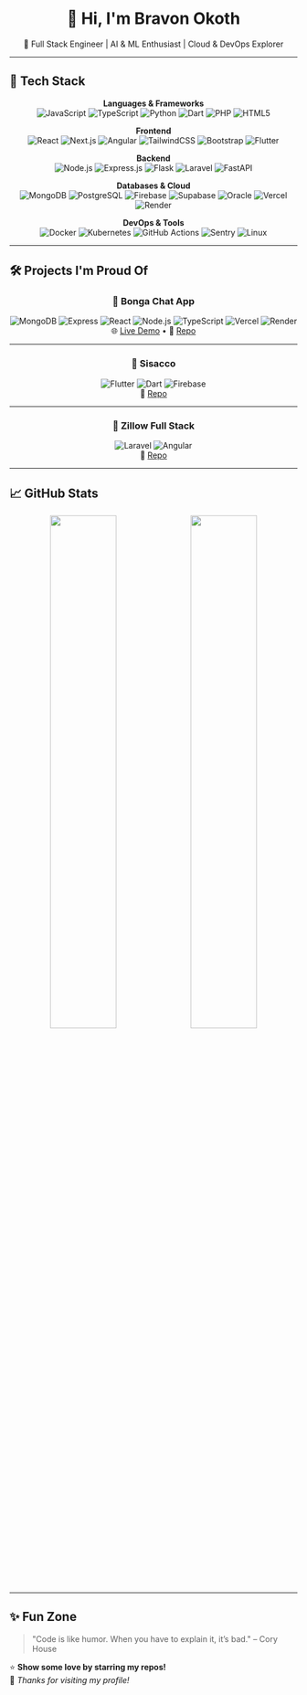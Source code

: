 <h1 align="center">👋 Hi, I'm Bravon Okoth</h1>

<p align="center">
  🚀 Full Stack Engineer | AI & ML Enthusiast | Cloud & DevOps Explorer
</p>

---

## 🚀 Tech Stack
<div align="center">

**Languages & Frameworks**  
![JavaScript](https://img.shields.io/badge/JavaScript-F7DF1E?style=for-the-badge&logo=javascript&logoColor=000)
![TypeScript](https://img.shields.io/badge/TypeScript-3178C6?style=for-the-badge&logo=typescript&logoColor=fff)
![Python](https://img.shields.io/badge/Python-3776AB?style=for-the-badge&logo=python&logoColor=fff)
![Dart](https://img.shields.io/badge/Dart-0175C2?style=for-the-badge&logo=dart&logoColor=fff)
![PHP](https://img.shields.io/badge/PHP-777BB4?style=for-the-badge&logo=php&logoColor=fff)
![HTML5](https://img.shields.io/badge/HTML5-E34F26?style=for-the-badge&logo=html5&logoColor=fff)

**Frontend**  
![React](https://img.shields.io/badge/React-61DAFB?style=for-the-badge&logo=react&logoColor=000)
![Next.js](https://img.shields.io/badge/Next.js-000000?style=for-the-badge&logo=next.js&logoColor=fff)
![Angular](https://img.shields.io/badge/Angular-DD0031?style=for-the-badge&logo=angular&logoColor=fff)
![TailwindCSS](https://img.shields.io/badge/TailwindCSS-06B6D4?style=for-the-badge&logo=tailwindcss&logoColor=fff)
![Bootstrap](https://img.shields.io/badge/Bootstrap-7952B3?style=for-the-badge&logo=bootstrap&logoColor=fff)
![Flutter](https://img.shields.io/badge/Flutter-02569B?style=for-the-badge&logo=flutter&logoColor=fff)

**Backend**  
![Node.js](https://img.shields.io/badge/Node.js-339933?style=for-the-badge&logo=node.js&logoColor=fff)
![Express.js](https://img.shields.io/badge/Express.js-000000?style=for-the-badge&logo=express&logoColor=fff)
![Flask](https://img.shields.io/badge/Flask-000000?style=for-the-badge&logo=flask&logoColor=fff)
![Laravel](https://img.shields.io/badge/Laravel-FF2D20?style=for-the-badge&logo=laravel&logoColor=fff)
![FastAPI](https://img.shields.io/badge/FastAPI-009688?style=for-the-badge&logo=fastapi&logoColor=fff)

**Databases & Cloud**  
![MongoDB](https://img.shields.io/badge/MongoDB-47A248?style=for-the-badge&logo=mongodb&logoColor=fff)
![PostgreSQL](https://img.shields.io/badge/PostgreSQL-4169E1?style=for-the-badge&logo=postgresql&logoColor=fff)
![Firebase](https://img.shields.io/badge/Firebase-FFCA28?style=for-the-badge&logo=firebase&logoColor=000)
![Supabase](https://img.shields.io/badge/Supabase-3ECF8E?style=for-the-badge&logo=supabase&logoColor=000)
![Oracle](https://img.shields.io/badge/Oracle-F80000?style=for-the-badge&logo=oracle&logoColor=fff)
![Vercel](https://img.shields.io/badge/Vercel-000000?style=for-the-badge&logo=vercel&logoColor=fff)
![Render](https://img.shields.io/badge/Render-46E3B7?style=for-the-badge&logo=render&logoColor=000)

**DevOps & Tools**  
![Docker](https://img.shields.io/badge/Docker-2496ED?style=for-the-badge&logo=docker&logoColor=fff)
![Kubernetes](https://img.shields.io/badge/Kubernetes-326CE5?style=for-the-badge&logo=kubernetes&logoColor=fff)
![GitHub Actions](https://img.shields.io/badge/GitHub%20Actions-2088FF?style=for-the-badge&logo=github-actions&logoColor=fff)
![Sentry](https://img.shields.io/badge/Sentry-362D59?style=for-the-badge&logo=sentry&logoColor=fff)
![Linux](https://img.shields.io/badge/Linux-FCC624?style=for-the-badge&logo=linux&logoColor=000)

</div>

---

## 🛠️ Projects I'm Proud Of
<div align="center">

### 🎯 Bonga Chat App  
![MongoDB](https://img.shields.io/badge/MongoDB-47A248?style=flat&logo=mongodb&logoColor=white)
![Express](https://img.shields.io/badge/Express.js-000000?style=flat&logo=express&logoColor=white)
![React](https://img.shields.io/badge/React-61DAFB?style=flat&logo=react&logoColor=000)
![Node.js](https://img.shields.io/badge/Node.js-339933?style=flat&logo=node.js&logoColor=white)
![TypeScript](https://img.shields.io/badge/TypeScript-3178C6?style=flat&logo=typescript&logoColor=white)
![Vercel](https://img.shields.io/badge/Vercel-000000?style=flat&logo=vercel&logoColor=white)
![Render](https://img.shields.io/badge/Render-46E3B7?style=flat&logo=render&logoColor=000)  
🌐 [Live Demo](https://week-7-devops-deployment-assignment-two-mu.vercel.app/) • 📂 [Repo](https://github.com/bravonokoth/week-7-devops-deployment-assignment-bravonokoth)  

---

### 📱 Sisacco  
![Flutter](https://img.shields.io/badge/Flutter-02569B?style=flat&logo=flutter&logoColor=white)
![Dart](https://img.shields.io/badge/Dart-0175C2?style=flat&logo=dart&logoColor=white)
![Firebase](https://img.shields.io/badge/Firebase-FFCA28?style=flat&logo=firebase&logoColor=000)  
📂 [Repo](https://github.com/bravonokoth/sisacco)  

---

### 🏡 Zillow Full Stack  
![Laravel](https://img.shields.io/badge/Laravel-FF2D20?style=flat&logo=laravel&logoColor=white)
![Angular](https://img.shields.io/badge/Angular-DD0031?style=flat&logo=angular&logoColor=white)  
📂 [Repo](https://github.com/JAPHETHNYARANGA/Zillow)  

</div>

---

## 📈 GitHub Stats
<div align="center">
  <img src="https://github-readme-stats.vercel.app/api?username=bravonokoth&show_icons=true&theme=radical" width="48%" />
  <img src="https://streak-stats.demolab.com/?user=bravonokoth&theme=radical" width="48%" />
</div>


---

## ✨ Fun Zone
<div align="">

> "Code is like humor. When you have to explain it, it’s bad." – Cory House  

⭐ **Show some love by starring my repos!**  
👀 _Thanks for visiting my profile!_  

</div>
